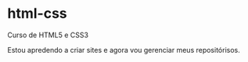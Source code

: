 # html-css
 Curso de HTML5 e CSS3

Estou apredendo a criar sites e agora vou gerenciar  meus repositórisos.